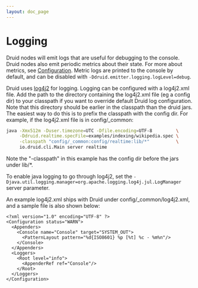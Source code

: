 ```yaml
---
layout: doc_page
---
```

Logging
==========================

Druid nodes will emit logs that are useful for debugging to the console. Druid nodes also emit periodic metrics about their state. For more about metrics, see [Configuration](../configuration/configuration.html). Metric logs are printed to the console by default, and can be disabled with `-Ddruid.emitter.logging.logLevel=debug`.

Druid uses [log4j2](http://logging.apache.org/log4j/2.x/) for logging. Logging can be configured with a log4j2.xml file. Add the path to the directory containing the log4j2.xml file (eg a config dir) to your classpath if you want to override default Druid log configuration. Note that this directory should be earlier in the classpath than the druid jars. The easiest way to do this is to prefix the classpath with the config dir. For example, if the log4j2.xml file is in config/_common:

```bash
java -Xmx512m -Duser.timezone=UTC -Dfile.encoding=UTF-8         \
     -Ddruid.realtime.specFile=examples/indexing/wikipedia.spec \
     -classpath "config/_common:config/realtime:lib/*"          \
     io.druid.cli.Main server realtime
```

Note the "-classpath" in this example has the config dir before the jars under lib/*.

To enable java logging to go through log4j2, set the `-Djava.util.logging.manager=org.apache.logging.log4j.jul.LogManager` server parameter.

An example log4j2.xml ships with Druid under config/_common/log4j2.xml, and a sample file is also shown below:

```
<?xml version="1.0" encoding="UTF-8" ?>
<Configuration status="WARN">
  <Appenders>
    <Console name="Console" target="SYSTEM_OUT">
      <PatternLayout pattern="%d{ISO8601} %p [%t] %c - %m%n"/>
    </Console>
  </Appenders>
  <Loggers>
    <Root level="info">
      <AppenderRef ref="Console"/>
    </Root>
  </Loggers>
</Configuration>
```